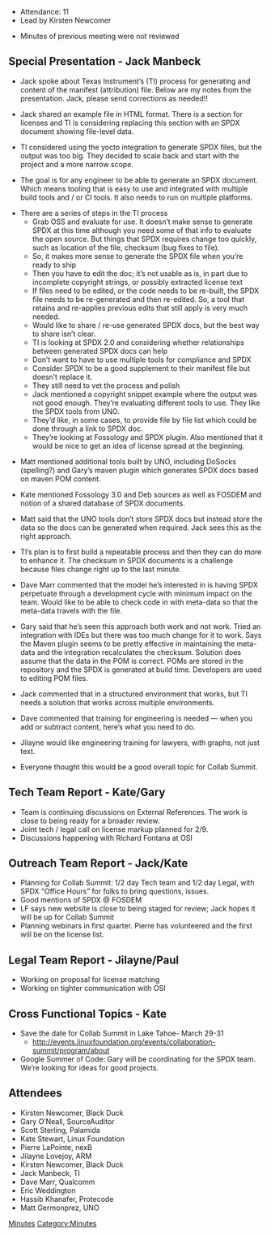   - Attendance: 11
  - Lead by Kirsten Newcomer

<!-- end list -->

  - Minutes of previous meeting were not reviewed

## Special Presentation - Jack Manbeck

  - Jack spoke about Texas Instrument’s (TI) process for generating and
    content of the manifest (attribution) file. Below are my notes from
    the presentation. Jack, please send corrections as needed\!\!

<!-- end list -->

  - Jack shared an example file in HTML format. There is a section for
    licenses and TI is considering replacing this section with an SPDX
    document showing file-level data.

<!-- end list -->

  - TI considered using the yocto integration to generate SPDX files,
    but the output was too big. They decided to scale back and start
    with the project and a more narrow scope.

<!-- end list -->

  - The goal is for any engineer to be able to generate an SPDX
    document. Which means tooling that is easy to use and integrated
    with multiple build tools and / or CI tools. It also needs to run on
    multiple platforms.

<!-- end list -->

  - There are a series of steps in the TI process
      - Grab OSS and evaluate for use. It doesn’t make sense to generate
        SPDX at this time although you need some of that info to
        evaluate the open source. But things that SPDX requires change
        too quickly, such as location of the file, checksum (bug fixes
        to file).
      - So, it makes more sense to generate the SPDX file when you’re
        ready to ship
      - Then you have to edit the doc; it’s not usable as is, in part
        due to incomplete copyright strings, or possibly extracted
        license text
      - If files need to be edited, or the code needs to be re-built,
        the SPDX file needs to be re-generated and then re-edited. So, a
        tool that retains and re-applies previous edits that still apply
        is very much needed.
      - Would like to share / re-use generated SPDX docs, but the best
        way to share isn’t clear.
      - TI is looking at SPDX 2.0 and considering whether relationships
        between generated SPDX docs can help
      - Don’t want to have to use multiple tools for compliance and SPDX
      - Consider SPDX to be a good supplement to their manifest file but
        doesn’t replace it.
      - They still need to vet the process and polish
      - Jack mentioned a copyright snippet example where the output was
        not good enough. They’re evaluating different tools to use. They
        like the SPDX tools from UNO.
      - They’d like, in some cases, to provide file by file list which
        could be done through a link to SPDX doc.
      - They’re looking at Fossology and SPDX plugin. Also mentioned
        that it would be nice to get an idea of license spread at the
        beginning.

<!-- end list -->

  - Matt mentioned additional tools built by UNO, including DoSocks
    (spelling?) and Gary’s maven plugin which generates SPDX docs based
    on maven POM content.

<!-- end list -->

  - Kate mentioned Fossology 3.0 and Deb sources as well as FOSDEM and
    notion of a shared database of SPDX documents.

<!-- end list -->

  - Matt said that the UNO tools don’t store SPDX docs but instead store
    the data so the docs can be generated when required. Jack sees this
    as the right approach.

<!-- end list -->

  - TI’s plan is to first build a repeatable process and then they can
    do more to enhance it. The checksum in SPDX documents is a challenge
    because files change right up to the last minute.

<!-- end list -->

  - Dave Marr commented that the model he’s interested in is having SPDX
    perpetuate through a development cycle with minimum impact on the
    team. Would like to be able to check code in with meta-data so that
    the meta-data travels with the file.

<!-- end list -->

  - Gary said that he’s seen this approach both work and not work. Tried
    an integration with IDEs but there was too much change for it to
    work. Says the Maven plugin seems to be pretty effective in
    maintaining the meta-data and the integration recalculates the
    checksum. Solution does assume that the data in the POM is correct.
    POMs are stored in the repository and the SPDX is generated at build
    time. Developers are used to editing POM files.

<!-- end list -->

  - Jack commented that in a structured environment that works, but TI
    needs a solution that works across multiple environments.

<!-- end list -->

  - Dave commented that training for engineering is needed — when you
    add or subtract content, here’s what you need to do.

<!-- end list -->

  - Jilayne would like engineering training for lawyers, with graphs,
    not just text.

<!-- end list -->

  - Everyone thought this would be a good overall topic for Collab
    Summit.

## Tech Team Report - Kate/Gary

  - Team is continuing discussions on External References. The work is
    close to being ready for a broader review.
  - Joint tech / legal call on license markup planned for 2/9.
  - Discussions happening with Richard Fontana at OSI

## Outreach Team Report - Jack/Kate

  - Planning for Collab Summit: 1/2 day Tech team and 1/2 day Legal,
    with SPDX “Office Hours” for folks to bring questions, issues.
  - Good mentions of SPDX @ FOSDEM
  - LF says new website is close to being staged for review; Jack hopes
    it will be up for Collab Summit
  - Planning webinars in first quarter. Pierre has volunteered and the
    first will be on the license list.

## Legal Team Report - Jilayne/Paul

  - Working on proposal for license matching
  - Working on tighter communication with OSI

## Cross Functional Topics - Kate

  - Save the date for Collab Summit in Lake Tahoe- March 29-31
      - <http://events.linuxfoundation.org/events/collaboration-summit/program/about>
  - Google Summer of Code: Gary will be coordinating for the SPDX team.
    We’re looking for ideas for good projects.

## Attendees

  - Kirsten Newcomer, Black Duck
  - Gary O’Neall, SourceAuditor
  - Scott Sterling, Palamida
  - Kate Stewart, Linux Foundation
  - Pierre LaPointe, nexB
  - Jilayne Lovejoy, ARM
  - Kirsten Newcomer, Black Duck
  - Jack Manbeck, TI
  - Dave Marr, Qualcomm
  - Eric Weddington
  - Hassib Khanafer, Protecode
  - Matt Germonprez, UNO

[Minutes](Category:General "wikilink")
[Category:Minutes](Category:Minutes "wikilink")
